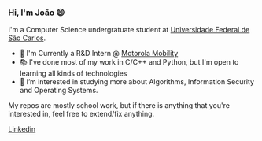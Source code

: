 ### Hi, I'm João 😄 
I'm a Computer Science undergratuate student at [Universidade Federal de São Carlos](https://www2.ufscar.br/).

- 💼  I'm Currently a R&D Intern @ [Motorola Mobility](http://motorola.com/)
- 📚  I've done most of my work in C/C++ and Python, but I'm open to learning all kinds of technologies
- 🌱  I’m interested in studying more about Algorithms, Information Security and Operating Systems.

My repos are mostly school work, but if there is anything that you're interested in, feel free to extend/fix anything.

[Linkedin](https://www.linkedin.com/in/joaovicmendes/)

<!--
**joaovicmendes/joaovicmendes** is a ✨ _special_ ✨ repository because its `README.md` (this file) appears on your GitHub profile.

Here are some ideas to get you started:

- 🔭 I’m currently working on ...
- 🌱 I’m currently learning ...
- 👯 I’m looking to collaborate on ...
- 🤔 I’m looking for help with ...
- 💬 Ask me about ...
- 📫 How to reach me: ...
- 😄 Pronouns: ...
- ⚡ Fun fact: ...
-->
